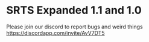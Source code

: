 # SRTS Expanded 1.1  and 1.0

Please join our discord to report bugs and weird things https://discordapp.com/invite/AvV7DT5
